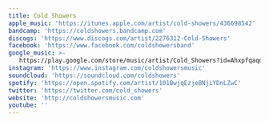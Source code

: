 ```yaml
---
title: Cold Showers
apple_music: 'https://itunes.apple.com/artist/cold-showers/436698542'
bandcamp: 'https://coldshowers.bandcamp.com'
discogs: 'https://www.discogs.com/artist/2276312-Cold-Showers'
facebook: 'https://www.facebook.com/coldshowersband'
google_music: >-
   https://play.google.com/store/music/artist/Cold_Showers?id=Ahxpfqaqomxhgxsl66c2vyey5qe
instagram: 'https://www.instagram.com/coldshowersmusic'
soundcloud: 'https://soundcloud.com/coldshowers'
spotify: 'https://open.spotify.com/artist/101BwjqEzjeBNjiYDnLZwC'
twitter: 'https://twitter.com/cold_showers'
website: 'http://coldshowersmusic.com'
youtube: ''
---
```


